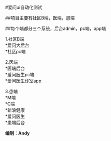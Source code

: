 #爱问ui自动化测试  

##项目主要有社区B端，医端，患端     

##每个端都分三个系统，后台admin，pc端，app端  


1.社区B端  
*爱问大后台  
*社区pc端  

2.医端  
*医端后台  
*爱问医生pc端  
*爱问医生诊室app  

3.患端  
*M端   
*C端  
*新浪健康  
*爱问医生  
*患端后台  


**编制：Andy**
